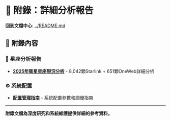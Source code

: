 # 📎 附錄：詳細分析報告

**回到文檔中心**: [../README.md](../README.md)

## 📂 附錄內容

### 🌌 星座分析報告
- **[2025年衛星星座現況分析](./satellite_constellation_2025_analysis.md)** - 8,042顆Starlink + 651顆OneWeb詳細分析

### ⚙️ 系統配置 
- **[配置管理指南](./configuration_management.md)** - 系統配置參數和調優指南

---

**附錄文檔為深度研究和系統維護提供詳細的參考資料。**
